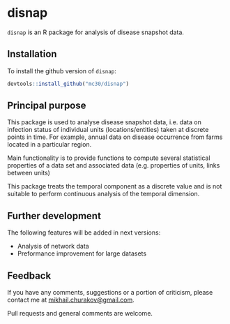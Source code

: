 # disnap

`disnap` is an R package for analysis of disease snapshot data.

## Installation

To install the github version of `disnap`:

```r
devtools::install_github("mc30/disnap")
```

## Principal purpose
This package is used to analyse disease snapshot data, i.e. data on infection status of individual units (locations/entities) taken at discrete points in time. For example, annual data on disease occurrence from farms located in a particular region.

Main functionality is to provide functions to compute several statistical properties of a data set and associated data (e.g. properties of units, links between units)

This package treats the temporal component as a discrete value and is not suitable to perform continuous analysis of the temporal dimension.

## Further development

The following features will be added in next versions:

* Analysis of network data
* Preformance improvement for large datasets

## Feedback
If you have any comments, suggestions or a portion of criticism, please contact me at <mikhail.churakov@gmail.com>.

Pull requests and general comments are welcome.
